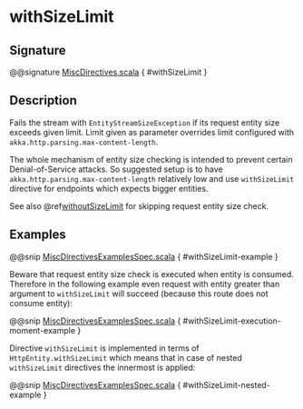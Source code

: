 # withSizeLimit

## Signature

@@signature [MiscDirectives.scala]($akka-http$/akka-http/src/main/scala/akka/http/scaladsl/server/directives/MiscDirectives.scala) { #withSizeLimit }

## Description

Fails the stream with `EntityStreamSizeException` if its request entity size exceeds given limit. Limit given
as parameter overrides limit configured with `akka.http.parsing.max-content-length`.

The whole mechanism of entity size checking is intended to prevent certain Denial-of-Service attacks.
So suggested setup is to have `akka.http.parsing.max-content-length` relatively low and use `withSizeLimit`
directive for endpoints which expects bigger entities.

See also @ref[withoutSizeLimit](withoutSizeLimit.md) for skipping request entity size check.

## Examples

@@snip [MiscDirectivesExamplesSpec.scala]($test$/scala/docs/http/scaladsl/server/directives/MiscDirectivesExamplesSpec.scala) { #withSizeLimit-example }

Beware that request entity size check is executed when entity is consumed. Therefore in the following example
even request with entity greater than argument to `withSizeLimit` will succeed (because this route
does not consume entity):

@@snip [MiscDirectivesExamplesSpec.scala]($test$/scala/docs/http/scaladsl/server/directives/MiscDirectivesExamplesSpec.scala) { #withSizeLimit-execution-moment-example }

Directive `withSizeLimit` is implemented in terms of `HttpEntity.withSizeLimit` which means that in case of
nested `withSizeLimit` directives the innermost is applied:

@@snip [MiscDirectivesExamplesSpec.scala]($test$/scala/docs/http/scaladsl/server/directives/MiscDirectivesExamplesSpec.scala) { #withSizeLimit-nested-example }